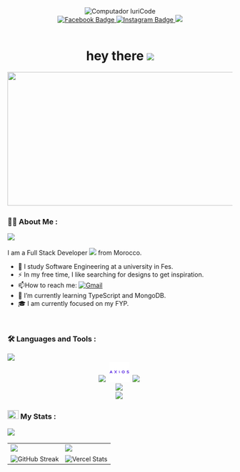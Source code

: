 <div id="header" align="center">
  <img src="https://raw.githubusercontent.com/MicaelliMedeiros/micaellimedeiros/master/image/computer-illustration.png" min-width="400px" max-width="300px" width="300px" alt="Computador IuriCode">
  <div id="badges">
      <a href="https://www.facebook.com/imade.rouah?mibextid=ZbWKwL">
      <img src="https://img.shields.io/badge/Facebook-blue?style=for-the-badge&logo=facebook&logoColor=white" alt="Facebook Badge"/>
      </a>
      <a href="https://www.instagram.com/the_mad_visionary?igsh=MTY3cTV3cTJpNzlzOA==">
      <img src="https://img.shields.io/badge/Instagram-red?style=for-the-badge&logo=instagram&logoColor=white" alt="Instagram Badge"/>
      </a>
      <a href="https://www.linkedin.com/in/imad-rouah-94273b244/">
        <img src="https://img.shields.io/badge/LinkedIn-0077B5?style=for-the-badge&logo=linkedin&logoColor=white" />
      </a>
  </div>
  <img src="https://komarev.com/ghpvc/?username=rouahimad" alt=""/>
  <h1>
  hey there
  <img src="https://media.giphy.com/media/hvRJCLFzcasrR4ia7z/giphy.gif" width="30px"/>
  </h1>
</div>
<div align="center">
  <img src="https://media.giphy.com/media/v1.Y2lkPTc5MGI3NjExemRrc3lxMHc3dW5wd2lvYndleXp4M3htanRvbDg1NjBsNDR6ZG5tZiZlcD12MV9pbnRlcm5hbF9naWZfYnlfaWQmY3Q9Zw/SWoSkN6DxTszqIKEqv/giphy.gif" width="600" height="300">
</div>

### :man_technologist: About Me :
<img src="https://user-images.githubusercontent.com/73097560/115834477-dbab4500-a447-11eb-908a-139a6edaec5c.gif">

I am a Full Stack Developer <img src="https://media.giphy.com/media/WUlplcMpOCEmTGBtBW/giphy.gif" width="30"> from Morocco.
- :telescope: I study Software Engineering at a university in Fes.
- :zap: In my free time, I like searching for designs to get inspiration.
- :mailbox:How to reach me: [![Gmail](https://img.shields.io/badge/gmail-orange?style=flat&logo=email&logoColor=white)](mailto:irouah2@gmail.com)
- 🌱 I’m currently learning TypeScript and MongoDB.
- 🎓 I am currently focused on my FYP.
<br>

### :hammer_and_wrench: Languages and Tools :
<img src="https://user-images.githubusercontent.com/73097560/115834477-dbab4500-a447-11eb-908a-139a6edaec5c.gif">

<div align="center">
  <img src="https://skillicons.dev/icons?i=html,css,js,ts,jquery,react" />&nbsp;
  <img src="https://github.com/devicons/devicon/blob/master/icons/axios/axios-plain-wordmark.svg" title="axios" alt="axios" width="45" height="45"/>&nbsp;
  <img src="https://skillicons.dev/icons?i=nodejs,express,mysql,mongodb,php" />&nbsp;
  <br/>
  <img src="https://skillicons.dev/icons?i=c,cpp,java,cs" />&nbsp;
  <br/>
  <img src="https://skillicons.dev/icons?i=git,github,vscode,visualstudio,postman,linux,ubuntu,windows" />&nbsp;
</div> 

### <img src="https://media.giphy.com/media/cj87CxfRtrUifF3Ryk/giphy.gif" width="25px" height="20px"> My Stats :
<img src="https://user-images.githubusercontent.com/73097560/115834477-dbab4500-a447-11eb-908a-139a6edaec5c.gif">
<table>
  <tr>
    <td >
      <img src="https://github-profile-trophy.vercel.app/?username=rouahimad&theme=onedark&row=2&column=4" />
    </td>
    <td>
      <img src="https://github-readme-stats.vercel.app/api/top-langs/?username=rouahimad&layout=compact&card_width=470&langs_count=8&theme=dracula" />
    </td>
  </tr>
  <tr>
    <td><img src="https://github-readme-streak-stats.herokuapp.com/?user=RouahImad&theme=dark&background=000000" alt="GitHub Streak" /></td>
    <td><img src="https://github-readme-stats.vercel.app/api?username=RouahImad&show_icons=true&theme=neon&cache_seconds=86400" alt="Vercel Stats" /></td>
  </tr>
</table>

<!--

- 🤔 I’m looking for help with ...
- 💬 Ask me about ...
- ⚡ Fun fact: ...
-->
